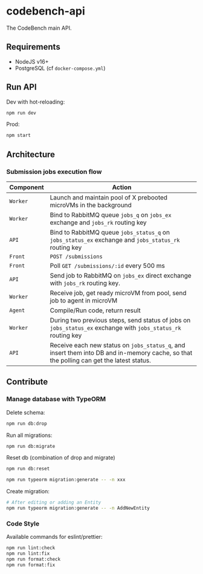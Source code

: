 # codebench-api

The CodeBench main API.

## Requirements

- NodeJS v16+
- PostgreSQL (cf `docker-compose.yml`)

## Run API

Dev with hot-reloading:

```sh
npm run dev
```

Prod:

```sh
npm start
```

## Architecture

### Submission jobs execution flow

| Component | Action                                                                                                                                  |
| --------- | --------------------------------------------------------------------------------------------------------------------------------------- |
| `Worker`  | Launch and maintain pool of X prebooted microVMs in the background                                                                      |
| `Worker`  | Bind to RabbitMQ queue `jobs_q` on `jobs_ex` exchange and `jobs_rk` routing key                                                         |
| `API`     | Bind to RabbitMQ queue `jobs_status_q` on `jobs_status_ex` exchange and `jobs_status_rk` routing key                                    |
| `Front`   | `POST /submissions`                                                                                                                     |
| `Front`   | Poll `GET /submissions/:id` every 500 ms                                                                                                |
| `API`     | Send job to RabbitMQ on `jobs_ex` direct exchange with `jobs_rk` routing key.                                                           |
| `Worker`  | Receive job, get ready microVM from pool, send job to agent in microVM                                                                  |
| `Agent`   | Compile/Run code, return result                                                                                                         |
| `Worker`  | During two previous steps, send status of jobs on `jobs_status_ex` exchange with `jobs_status_rk` routing key                           |
| `API`     | Receive each new status on `jobs_status_q`, and insert them into DB and in-memory cache, so that the polling can get the latest status. |

## Contribute

### Manage database with TypeORM

Delete schema:

```sh
npm run db:drop
```

Run all migrations:

```sh
npm run db:migrate
```

Reset db (combination of drop and migrate)

```sh
npm run db:reset
```

```sh
npm run typeorm migration:generate -- -n xxx
```

Create migration:

```sh
# After editing or adding an Entity
npm run typeorm migration:generate -- -n AddNewEntity
```

### Code Style

Available commands for eslint/prettier:

```sh
npm run lint:check
npm run lint:fix
npm run format:check
npm run format:fix
```
